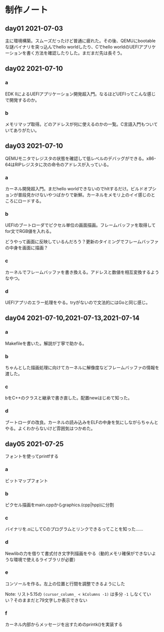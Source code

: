 # 制作ノート

## day01 2021-07-03

主に環境構築。スムーズだったけど普通に疲れた。その後、QEMUにbootableな謎バイナリを突っ込んでhello worldしたり、Cでhello worldのUEFIアプリケーションを書く方法を確認したりした。まだまだ先は長そう。

## day02 2021-07-10

### a

EDK IIによるUEFIアプリケーション開発超入門。なるほどUEFIってこんな感じで開発するのか。

### b

メモリマップ取得。どのアドレスが何に使えるのかの一覧。C言語入門もついていてありがたい。

## day03 2021-07-10

QEMUモニタでレジスタの状態を確認して低レベルのデバッグができる。x86-64はRIPレジスタに次の命令のアドレスが入っている。

### a

カーネル開発超入門。まだhello worldできないのでhltするだけ。ビルドオプションが普段見かけないやつばかりで新鮮。カーネルをメモリ上のイイ感じのところにロードする。

### b

UEFIのブートローダでピクセル単位の画面描画。フレームバッファを取得してfor文でRGB値を入れる。

どうやって画面に反映しているんだろう？更新のタイミングでフレームバッファの中身を画面に描画？

### c

カーネルでフレームバッファを書き換える。アドレスと数値を相互変換するようなやつ。

### d

UEFIアプリのエラー処理をやる。tryがないので文法的にはGoと同じ感じ。

## day04 2021-07-10,2021-07-13,2021-07-14

### a

Makefileを書いた。解説が丁寧で助かる。

### b

ちゃんとした描画処理に向けてカーネルに解像度などフレームバッファの情報を渡した。

### c

bをC++のクラスと継承で書き直した。配置newはじめて知った。

### d

ブートローダの改良。カーネルの読み込みをELFの中身を気にしながらちゃんとやる。よくわからないけど雰囲気はつかめた。

## day05 2021-07-25

フォントを使ってprintfする

### a
ビットマップフォント

### b
ピクセル描画をmain.cppからgraphics.(cpp|hpp)に分割

### c
バイナリを.oにしてCのプログラムとリンクできるってことを知った......

### d
Newlibの力を借りて書式付き文字列描画をやる（動的メモリ確保ができないような環境で使えるライブラリが必要）

### e
コンソールを作る。左上の位置と行間を調整できるようにした

Note: リスト5.15の `(cursor_column_ < kColumns -1)` は多分 `-1` しなくていい？そのままだと79文字しか表示できない

### f
カーネル内部からメッセージを出すためのprintk()を実装する
